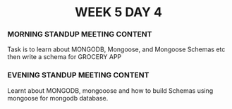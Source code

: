<!-- **************************** Morning Standup meeting content  ************************************** -->
<h1 align="center">WEEK 5 DAY 4</h1>

<h3>MORNING STANDUP MEETING CONTENT</h3>
Task is to learn about MONGODB, Mongoose, and Mongoose Schemas etc 
then write a schema for GROCERY APP


<!-- **************************** Evening Standup meeting content  ************************************** -->

<h3>EVENING STANDUP MEETING CONTENT</h3>
Learnt about MONGODB, mongooose and how to build Schemas using mongoose for mongodb database.

